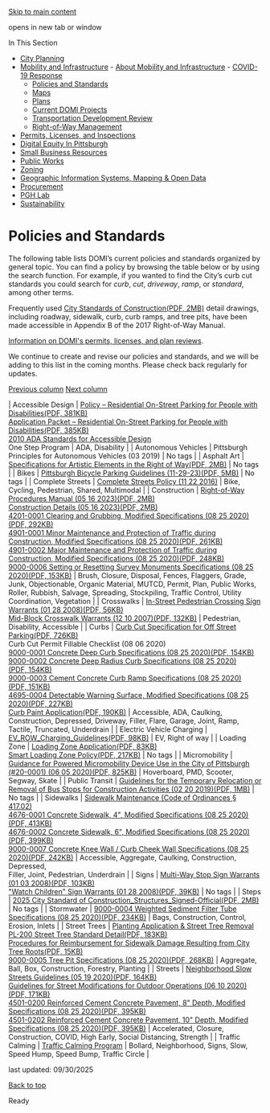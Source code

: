 [Skip to main content](https://www.pittsburghpa.gov/Business-Development/Mobility-and-Infrastructure/About-Mobility-and-Infrastructure/Policies-and-Standards#main-content)

opens in new tab or window

In This Section

- [City Planning](https://www.pittsburghpa.gov/Business-Development/City-Planning)
- [Mobility and Infrastructure](https://www.pittsburghpa.gov/Business-Development/Mobility-and-Infrastructure)  - [About Mobility and Infrastructure](https://www.pittsburghpa.gov/Business-Development/Mobility-and-Infrastructure/About-Mobility-and-Infrastructure)    - [COVID-19 Response](https://www.pittsburghpa.gov/Business-Development/Mobility-and-Infrastructure/About-Mobility-and-Infrastructure/COVID-19-Response)
    - [Policies and Standards](https://www.pittsburghpa.gov/Business-Development/Mobility-and-Infrastructure/About-Mobility-and-Infrastructure/Policies-and-Standards)
  - [Maps](https://www.pittsburghpa.gov/Business-Development/Mobility-and-Infrastructure/Maps)
  - [Plans](https://www.pittsburghpa.gov/Business-Development/Mobility-and-Infrastructure/Plans)
  - [Current DOMI Projects](https://www.pittsburghpa.gov/Business-Development/Mobility-and-Infrastructure/Current-DOMI-Projects)
  - [Transportation Development Review](https://www.pittsburghpa.gov/Business-Development/Mobility-and-Infrastructure/Transportation-Development-Review)
  - [Right-of-Way Management](https://www.pittsburghpa.gov/Business-Development/Mobility-and-Infrastructure/Right-of-Way-Management)
- [Permits, Licenses, and Inspections](https://www.pittsburghpa.gov/Business-Development/Permits-Licenses-and-Inspections)
- [Digital Equity In Pittsburgh](https://www.pittsburghpa.gov/Business-Development/Digital-Equity-In-Pittsburgh)
- [Small Business Resources](https://www.pittsburghpa.gov/Business-Development/Small-Business-Resources)
- [Public Works](https://www.pittsburghpa.gov/Business-Development/Public-Works)
- [Zoning](https://www.pittsburghpa.gov/Business-Development/Zoning)
- [Geographic Information Systems, Mapping & Open Data](https://www.pittsburghpa.gov/Business-Development/Geographic-Information-Systems-Mapping-Open-Data)
- [Procurement](https://www.pittsburghpa.gov/Business-Development/Procurement)
- [PGH Lab](https://www.pittsburghpa.gov/Business-Development/PGH-Lab)
- [Sustainability](https://www.pittsburghpa.gov/Business-Development/Sustainability)

# Policies and Standards

The following table lists DOMI’s current policies and standards organized by general topic. You can find a policy by browsing the table below or by using the search function. For example, if you wanted to find the City’s curb cut standards you could search for _curb_, _cut_, _driveway_, _ramp_, or _standard_, among other terms.

Frequently used [City Standards of Construction(PDF, 2MB)](https://www.pittsburghpa.gov/files/assets/city/v/1/domi/documents/policies-and-standards/13136_2017_row_manual_appendix_b_construction_details.pdf) detail drawings, including roadway, sidewalk, curb, curb ramps, and tree pits, have been made accessible in Appendix B of the 2017 Right-of-Way Manual.

[Information on DOMI's permits, licenses, and plan reviews](https://www.pittsburghpa.gov/Business-Development/Mobility-and-Infrastructure/Right-of-Way-Management/Outdoor-Dining-Operations-Program).

We continue to create and revise our policies and standards, and we will be adding to this list in the coming months. Please check back regularly for updates.

[Previous column](https://www.pittsburghpa.gov/Business-Development/Mobility-and-Infrastructure/About-Mobility-and-Infrastructure/Policies-and-Standards#) [Next column](https://www.pittsburghpa.gov/Business-Development/Mobility-and-Infrastructure/About-Mobility-and-Infrastructure/Policies-and-Standards#)

| Accessible Design | [Policy – Residential On-Street Parking for People with Disabilities(PDF, 381KB)](https://www.pittsburghpa.gov/files/assets/city/v/2/domi/documents/policies-and-standards/domi-ada-policy-2024-revised.pdf)<br>[Application Packet – Residential On-Street Parking for People with Disabilities(PDF, 385KB)](https://www.pittsburghpa.gov/files/assets/city/v/2/domi/documents/policies-and-standards/domi-ada-application-2024-revised.pdf)<br>[2010 ADA Standards for Accessible Design](https://www.ada.gov/law-and-regs/design-standards/2010-stds/)<br>One Step Program | ADA, Disability |
| Autonomous Vehicles | Pittsburgh Principles for Autonomous Vehicles (03 2019) | No tags |
| Asphalt Art | [Specifications for Artistic Elements in the Right of Way(PDF, 2MB)](https://www.pittsburghpa.gov/files/assets/city/v/1/domi/documents/policies-and-standards/artisticelements_may2025.pdf "ArtisticElements_May2025.pdf") | No tags |
| Bikes | [Pittsburgh Bicycle Parking Guidelines (11-29-23)(PDF, 5MB)](https://www.pittsburghpa.gov/files/assets/city/v/1/domi/documents/policies-and-standards/23405_domi_bike_guide.pdf) | No tags |
| Complete Streets | [Complete Streets Policy (11 22 2016)](https://pittsburgh.legistar.com/LegislationDetail.aspx?ID=2876655&GUID=58D1D58A-BAA3-4C2A-B9A1-E040B0F44D64&Options=ID|Text|&Search=2016-0935) | Bike, Cycling, Pedestrian, Shared, Multimodal |
| Construction | [Right-of-Way Procedures Manual (05 16 2023)(PDF, 2MB)](https://www.pittsburghpa.gov/files/assets/city/v/1/domi/documents/policies-and-standards/17897_row_procedures_manual_2022_fin.pdf)<br>[Construction Details (05 16 2023)(PDF, 2MB)](https://www.pittsburghpa.gov/files/assets/city/v/1/domi/documents/policies-and-standards/21336_construction_details_5.16.23.pdf)<br>[4201-0001 Clearing and Grubbing, Modified Specifications (08 25 2020)(PDF, 292KB)](https://www.pittsburghpa.gov/files/assets/city/v/1/domi/documents/policies-and-standards/11507_4201-0001_clearing_and_grubbing_modified_fin.pdf)<br>[4901-0001 Minor Maintenance and Protection of Traffic during Construction, Modified Specifications (08 25 2020)(PDF, 261KB)](https://www.pittsburghpa.gov/files/assets/city/v/1/domi/documents/policies-and-standards/11508_4901-0001_minor_mpt_fin_08_25_2020.pdf)<br>[4901-0002 Major Maintenance and Protection of Traffic during Construction, Modified Specifications (08 25 2020)(PDF, 248KB)](https://www.pittsburghpa.gov/files/assets/city/v/1/domi/documents/policies-and-standards/11509_4901-0002_major_mpt_fin_08_25_2020.pdf)<br>[9000-0006 Setting or Resetting Survey Monuments Specifications (08 25 2020)(PDF, 153KB)](https://www.pittsburghpa.gov/files/assets/city/v/1/domi/documents/policies-and-standards/11512_9000-0006_setting_resetting_monuments_fin_08_25_2020.pdf) | Brush, Closure, Disposal, Fences, Flaggers, Grade, Junk, Objectionable, Organic Material, MUTCD, Permit, Plan, Public Works, Roller, Rubbish, Salvage, Spreading, Stockpiling, Traffic Control, Utility Coordination, Vegetation |
| Crosswalks | [In-Street Pedestrian Crossing Sign Warrants (01 28 2008)(PDF, 56KB)](https://www.pittsburghpa.gov/files/assets/city/v/1/domi/documents/policies-and-standards/7853_in-street_pedestrian_crossing_sign_warrants_01_28_2008.pdf)<br>[Mid-Block Crosswalk Warrants (12 10 2007)(PDF, 132KB)](https://www.pittsburghpa.gov/files/assets/city/v/1/domi/documents/policies-and-standards/7854_mid-block_crossing_warrants_12_10_2007.pdf) | Pedestrian, Disability, Accessible |
| Curbs | [Curb Cut Specification for Off Street Parking(PDF, 726KB)](https://www.pittsburghpa.gov/files/assets/city/v/1/domi/documents/policies-and-standards/24453_curb_cut_specifications_for_off_street_parking_-_march_2024_updates.pdf)<br>Curb Cut Permit Fillable Checklist (08 06 2020)<br>[9000-0001 Concrete Deep Curb Specifications (08 25 2020)(PDF, 154KB)](https://www.pittsburghpa.gov/files/assets/city/v/1/domi/documents/policies-and-standards/11494_9000-0001_curb_fin_08_25_2020.pdf)<br>[9000-0002 Concrete Deep Radius Curb Specifications (08 25 2020)(PDF, 154KB)](https://www.pittsburghpa.gov/files/assets/city/v/1/domi/documents/policies-and-standards/11496_9000-0002_radius_curb_fin_08_25_2020.pdf)<br>[9000-0003 Cement Concrete Curb Ramp Specifications (08 25 2020)(PDF, 151KB)](https://www.pittsburghpa.gov/files/assets/city/v/1/domi/documents/policies-and-standards/11497_9000-0003_ada_curb_ramp_fin_08_25_2020.pdf)<br>[4695-0004 Detectable Warning Surface, Modified Specifications (08 25 2020)(PDF, 227KB)](https://www.pittsburghpa.gov/files/assets/city/v/1/domi/documents/policies-and-standards/11499_4695-0004_dws_fin_08_25_2020.pdf)<br>[Curb Paint Application(PDF, 190KB)](https://www.pittsburghpa.gov/files/assets/city/v/1/domi/documents/policies-and-standards/17797_curb_paint_application.pdf) | Accessible, ADA, Caulking, Construction, Depressed, Driveway, Filler, Flare, Garage, Joint, Ramp, Tactile, Truncated, Underdrain |
| Electric Vehicle Charging | [EV\_ROW\_Charging\_Guidelines(PDF, 98KB)](https://www.pittsburghpa.gov/files/assets/city/v/1/domi/documents/policies-and-standards/18958_ev_row_charging_guidelines_final.pdf) | EV, Right of way |
| Loading Zone | [Loading Zone Application(PDF, 83KB)](https://www.pittsburghpa.gov/files/assets/city/v/1/domi/documents/policies-and-standards/15550_loading_zone_.pdf)<br>[Smart Loading Zone Policy(PDF, 217KB)](https://www.pittsburghpa.gov/files/assets/city/v/1/domi/documents/policies-and-standards/21879_smart_loading_zone_policy.pdf) | No tags |
| Micromobility | [Guidance for Powered Micromobility Device Use in the City of Pittsburgh (#20-0001) (06 05 2020)(PDF, 825KB)](https://www.pittsburghpa.gov/files/assets/city/v/1/domi/documents/policies-and-standards/9918_micromobility_guidance_06_05_2020.pdf) | Hoverboard, PMD, Scooter, Segway, Skate |
| Public Transit | [Guidelines for the Temporary Relocation or Removal of Bus Stops for Construction Activities (02 20 2019)(PDF, 1MB)](https://www.pittsburghpa.gov/files/assets/city/v/1/domi/documents/policies-and-standards/7851_temporary_bus_stop_relocation_memo_02_20_2019.pdf) | No tags |
| Sidewalks | [Sidewalk Maintenance (Code of Ordinances § 417.02)](https://tinyurl.com/yal6z5xc)<br>[4676-0001 Concrete Sidewalk, 4", Modified Specifications (08 25 2020)(PDF, 413KB)](https://www.pittsburghpa.gov/files/assets/city/v/1/domi/documents/policies-and-standards/11513_4676-0001_concrete_sidewalk_4_in_modified.pdf)<br>[4676-0002 Concrete Sidewalk, 6", Modified Specifications (08 25 2020)(PDF, 399KB)](https://www.pittsburghpa.gov/files/assets/city/v/1/domi/documents/policies-and-standards/11514_4676-0002_concrete_sidewalk_6_in_modified.pdf)<br>[9000-0007 Concrete Knee Wall / Curb Cheek Wall Specifications (08 25 2020)(PDF, 242KB)](https://www.pittsburghpa.gov/files/assets/city/v/1/domi/documents/policies-and-standards/11515_9000-0007_knee_wall_08_25_2020.pdf) | Accessible, Aggregate, Caulking, Construction, Depressed,<br>Filler, Joint, Pedestrian, Underdrain |
| Signs | [Multi-Way Stop Sign Warrants (01 03 2008)(PDF, 103KB)](https://www.pittsburghpa.gov/files/assets/city/v/1/domi/documents/policies-and-standards/7846_multi-way_stop_sign_warrants_01_03_2008.pdf)<br>["Watch Children" Sign Warrants (01 28 2008)(PDF, 39KB)](https://www.pittsburghpa.gov/files/assets/city/v/1/domi/documents/policies-and-standards/7850_watch_children_sign_warrant_01_28_2008.pdf) | No tags |
| Steps | [2025 City Standard of Construction\_Structures\_Signed-Official(PDF, 2MB)](https://www.pittsburghpa.gov/files/assets/city/v/1/domi/documents/policies-and-standards/2025-city-standard-of-construction_structures_signed-official.pdf "2025 City Standard of Construction Structures Signed-Official") | No tags |
| Stormwater | [9000-0004 Weighted Sediment Filter Tube Specifications (08 25 2020)(PDF, 234KB)](https://www.pittsburghpa.gov/files/assets/city/v/1/domi/documents/policies-and-standards/11516_9000-0004_weighted_sed_filter_tube_fin_08_25_2020.pdf) | Bags, Construction, Control, Erosion, Inlets |
| Street Trees | [Planting Application & Street Tree Removal](https://www.pittsburghpa.gov/Business-Development/Public-Works/Forestry-Division/Tree-Planting)<br>[PL-200 Street Tree Standard Detail(PDF, 183KB)](https://www.pittsburghpa.gov/files/assets/city/v/1/domi/documents/policies-and-standards/16081_pl-200_-_street_tree_root_zone.pdf)<br>[Procedures for Reimbursement for Sidewalk Damage Resulting from City Tree Roots(PDF, 15KB)](https://www.pittsburghpa.gov/files/assets/city/v/1/domi/documents/policies-and-standards/7848_sidewalk_claim_reimbursement_for_tree_roots.pdf)<br>[9000-0005 Tree Pit Specifications (08 25 2020)(PDF, 268KB)](https://www.pittsburghpa.gov/files/assets/city/v/1/domi/documents/policies-and-standards/11518_9000-0005_tree_pit_fin_08_25_2020.pdf) | Aggregate, Ball, Box, Construction, Forestry, Planting |
| Streets | [Neighborhood Slow Streets Guidelines (05 19 2020)(PDF, 164KB)](https://www.pittsburghpa.gov/files/assets/city/v/1/domi/documents/policies-and-standards/9552_neighborhood_slow_streets_guidelines_5_19_20.pdf)<br>[Guidelines for Street Modifications for Outdoor Operations (06 10 2020)(PDF, 171KB)](https://www.pittsburghpa.gov/files/assets/city/v/1/domi/documents/policies-and-standards/9904_guidelines_-_street_modifications_for_outdoor_operations_6_10_20.pdf)<br>[4501-0200 Reinforced Cement Concrete Pavement, 8" Depth, Modified Specifications (08 25 2020)(PDF, 395KB)](https://www.pittsburghpa.gov/files/assets/city/v/1/domi/documents/policies-and-standards/11519_4501-0200_rc_bc_8_in_modified_fin.pdf)<br>[4501-0202 Reinforced Cement Concrete Pavement, 10" Depth, Modified Specifications (08 25 2020)(PDF, 395KB)](https://www.pittsburghpa.gov/files/assets/city/v/1/domi/documents/policies-and-standards/11520_4501-0202_rc_bc_10_in_modified_fin.pdf) | Accelerated, Closure, Construction, COVID, High Early, Social Distancing, Strength |
| Traffic Calming | [Traffic Calming Program](https://www.pittsburghpa.gov/Resident-Services/Road-Maintenance/Road-Safety/Traffic-Calming) | Bollard, Neighborhood, Signs, Slow, Speed Hump, Speed Bump, Traffic Circle |

last updated: 09/30/2025

[Back to top](https://www.pittsburghpa.gov/Business-Development/Mobility-and-Infrastructure/About-Mobility-and-Infrastructure/Policies-and-Standards#body-top)

Ready
